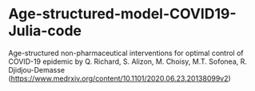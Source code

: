# Age-structured-model-COVID19-Julia-code
Age-structured non-pharmaceutical interventions for optimal control of COVID-19 epidemic by Q. Richard, S. Alizon, M. Choisy, M.T. Sofonea, R. Djidjou-Demasse (https://www.medrxiv.org/content/10.1101/2020.06.23.20138099v2)
